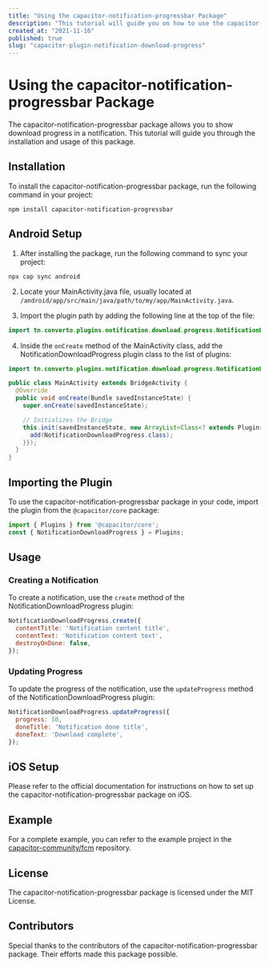 ```yaml
---
title: "Using the capacitor-notification-progressbar Package"
description: "This tutorial will guide you on how to use the capacitor-notification-progressbar package to show download progress in a notification."
created_at: "2021-11-16"
published: true
slug: "capacitor-plugin-notification-download-progress"
---
```


# Using the capacitor-notification-progressbar Package

The capacitor-notification-progressbar package allows you to show download progress in a notification. This tutorial will guide you through the installation and usage of this package.

## Installation

To install the capacitor-notification-progressbar package, run the following command in your project:

```shell
npm install capacitor-notification-progressbar
```

## Android Setup

1. After installing the package, run the following command to sync your project:

```shell
npx cap sync android
```

2. Locate your MainActivity.java file, usually located at `/android/app/src/main/java/path/to/my/app/MainActivity.java`.

3. Import the plugin path by adding the following line at the top of the file:

```java
import tn.converto.plugins.notification.download.progress.NotificationDownloadProgress;
```

4. Inside the `onCreate` method of the MainActivity class, add the NotificationDownloadProgress plugin class to the list of plugins:

```java
import tn.converto.plugins.notification.download.progress.NotificationDownloadProgress;

public class MainActivity extends BridgeActivity {
  @Override
  public void onCreate(Bundle savedInstanceState) {
    super.onCreate(savedInstanceState);

    // Initializes the Bridge
    this.init(savedInstanceState, new ArrayList<Class<? extends Plugin>>() {{
      add(NotificationDownloadProgress.class);
    }});
  }
}
```

## Importing the Plugin

To use the capacitor-notification-progressbar package in your code, import the plugin from the `@capacitor/core` package:

```javascript
import { Plugins } from '@capacitor/core';
const { NotificationDownloadProgress } = Plugins;
```

## Usage

### Creating a Notification

To create a notification, use the `create` method of the NotificationDownloadProgress plugin:

```javascript
NotificationDownloadProgress.create({
  contentTitle: 'Notification content title',
  contentText: 'Notification content text',
  destroyOnDone: false,
});
```

### Updating Progress

To update the progress of the notification, use the `updateProgress` method of the NotificationDownloadProgress plugin:

```javascript
NotificationDownloadProgress.updateProgress({
  progress: 50,
  doneTitle: 'Notification done title',
  doneText: 'Download complete',
});
```

## iOS Setup

Please refer to the official documentation for instructions on how to set up the capacitor-notification-progressbar package on iOS.

## Example

For a complete example, you can refer to the example project in the [capacitor-community/fcm](https://github.com/capacitor-community/fcm/tree/master/example) repository.

## License

The capacitor-notification-progressbar package is licensed under the MIT License.

## Contributors

Special thanks to the contributors of the capacitor-notification-progressbar package. Their efforts made this package possible.